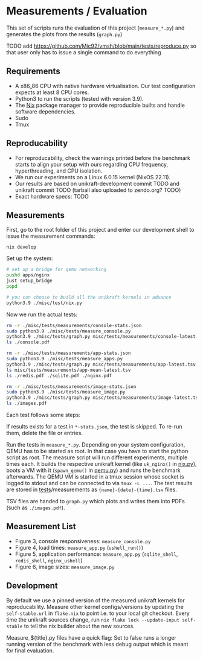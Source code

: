 # Measurements / Evaluation

This set of scripts runs the evaluation of this project (`measure_*.py`) and generates the plots from the results (`graph.py`)

TODO add https://github.com/Mic92/vmsh/blob/main/tests/reproduce.py so that user only has to issue a single command to do everything


## Requirements

- A x86_86 CPU with native hardware virtualisation. Our test configuration expects at least 8 CPU cores.
- Python3 to run the scripts (tested with version 3.9).
- The [Nix](https://nixos.org/download.html) package manager to provide reproducible builts and handle software dependencies.
- Sudo
- Tmux


## Reproducability

- For reproducability, check the warnings printed before the benchmark starts to align your setup with ours regarding CPU frequency, hyperthreading, and CPU isolation.
- We run our experiments on a Linux 6.0.15 kernel (NixOS 22.11).
- Our results are based on unikraft-development commit TODO and unikraft commit TODO (tarball also uploaded to zendo.org? TODO)
- Exact hardware specs: TODO


## Measurements

First, go to the root folder of this project and enter our development shell to issue the measurement commands:

```
nix develop
```

Set up the system:

```bash
# set up a bridge for qemu networking
pushd apps/nginx
just setup_bridge
popd

# you can choose to build all the unikraft kernels in advance
python3.9 ./misc/test/nix.py
```

Now we run the actual tests:

```bash
rm -r ./misc/tests/measurements/console-stats.json
sudo python3.9 ./misc/tests/measure_console.py
python3.9 ./misc/tests/graph.py misc/tests/measurements/console-latest.tsv
ls ./console.pdf

rm -r ./misc/tests/measurements/app-stats.json
sudo python3.9 ./misc/tests/measure_apps.py
python3.9 ./misc/tests/graph.py misc/tests/measurements/app-latest.tsv
ls misc/tests/measurements/app-mean-latest.tsv
ls ./redis.pdf ./sqlite.pdf ./nginx.pdf

rm -r ./misc/tests/measurements/image-stats.json
sudo python3.9 ./misc/tests/measure_image.py
python3.9 ./misc/tests/graph.py misc/tests/measurements/image-latest.tsv
ls ./images.pdf
```

Each test follows some steps:

If results exists for a test in `*-stats.json`, the test is skipped. To re-run them, delete the file or entries.

Run the tests in `measure_*.py`. 
Depending on your system configuration, QEMU has to be started as root. 
In that case you have to start the python script as root. 
The measure script will run different experiments, multiple times each. 
It builds the respective unikraft kernel (like `uk_nginx()` in [nix.py](./nix.py)), boots a VM with it (`spawn_qemu()` in [qemu.py](./qemy.py)) and runs the benchmark afterwards. 
The QEMU VM is started in a tmux session whose socket is logged to stdout and can be connected to via `tmux -L ...`.
The test results are stored in [tests](./.)/measurements as `{name}-{date}-{time}.tsv` files. 

TSV files are handed to `graph.py` which plots and writes them into PDFs (such as `./images.pdf`).


## Measurement List

- Figure 3, console responsiveness: `measure_console.py`
- Figure 4, load times: `measure_app.py` (`ushell_run()`)
- Figure 5, application performance: `measure_app.py` (`sqlite_shell`, `redis_shell`, `nginx_ushell`)
- Figure 6, image sizes: `measure_image.py`


## Development

By default we use a pinned version of the measured unikraft kernels for reproducability. 
Measure other kernel configs/versions by updating the `self-stable.url` in `flake.nix` to point i.e. to your local git checkout. Every time the unikraft sources change, run `nix flake lock --update-input self-stable` to tell the nix builder about the new sources.

Measure_${title}.py files have a quick flag: Set to false runs a longer running version of the benchmark with less debug output which is meant for final evaluation.
